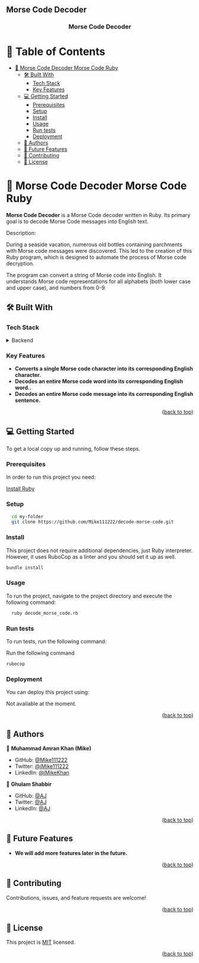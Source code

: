 ## Morse Code Decoder

<a name="readme-top"></a>
<div align="center">
  <h3><b>Morse Code Decoder</b></h3>
</div>

# 📗 Table of Contents

- [📖 Morse Code Decoder Morse Code Ruby](#morse-code-decoder)
  - [🛠 Built With ](#-built-with-)
    - [Tech Stack ](#tech-stack-)
    - [Key Features ](#key-features-)
  - [💻 Getting Started ](#-getting-started-)
    - [Prerequisites](#prerequisites)
    - [Setup](#setup)
    - [Install](#install)
    - [Usage](#usage)
    - [Run tests](#run-tests)
    - [Deployment](#deployment)
  - [👥 Authors ](#-authors-)
  - [🔭 Future Features ](#-future-features-)
  - [🤝 Contributing ](#-contributing-)
  - [📝 License ](#-license-)

# 📖 Morse Code Decoder <a name="about-project">Morse Code Ruby</a>

**Morse Code Decoder** is a Morse Code decoder written in Ruby. Its primary goal is to decode Morse Code messages into English text.

Description:

During a seaside vacation, numerous old bottles containing parchments with Morse code messages were discovered. This led to the creation of this Ruby program, which is designed to automate the process of Morse code decryption.

The program can convert a string of Morse code into English. It understands Morse code representations for all alphabets (both lower case and upper case), and numbers from 0-9.

## 🛠 Built With <a name="built-with"></a>

### Tech Stack <a name="tech-stack"></a>

<details>
<summary>Backend</summary>
  <ul>
    <li><a href="https://www.ruby-lang.org/en/">Ruby</a></li>
  </ul>
</details>

### Key Features <a name="key-features"></a>

- **Converts a single Morse code character into its corresponding English character.**
- **Decodes an entire Morse code word into its corresponding English word..**
- **Decodes an entire Morse code message into its corresponding English sentence.**

<p align="right">(<a href="#readme-top">back to top</a>)</p>


## 💻 Getting Started <a name="getting-started"></a>

To get a local copy up and running, follow these steps.

### Prerequisites

In order to run this project you need:

[Install Ruby](https://www.ruby-lang.org/en/documentation/installation/)

### Setup

```sh
  cd my-folder
  git clone https://github.com/Mike111222/decode-morse-code.git
```

### Install

This project does not require additional dependencies, just Ruby interpreter. However, it uses RuboCop as a linter and you should set it up as well.

```sh
bundle install
```

### Usage

To run the project, navigate to the project directory and execute the following command:

```sh
  ruby decode_morse_code.rb
```

### Run tests

To run tests, run the following command:

Run the following command
```sh
rubocop
```

### Deployment

You can deploy this project using:

Not available at the moment.

<p align="right">(<a href="#readme-top">back to top</a>)</p>


## 👥 Authors <a name="authors"></a>


👤 **Muhammad Amran Khan (Mike)**

- GitHub: [@Mike111222](https://github.com/Mike111222)
- Twitter: [@iMike111222](https://twitter.com/iMike111222)
- LinkedIn: [@iMikeKhan](https://linkedin.com/in/iMikeKhan)



👤 **Ghulam Shabbir**

- GitHub: [@AJ](https://github.com/AJ193)
- Twitter: [@AJ](https://twitter.com/GhulamShabbir59)
- LinkedIn: [@AJ](https://www.linkedin.com/in/ghulam-shabbir-225264247/)

<p align="right">(<a href="#readme-top">back to top</a>)</p>

## 🔭 Future Features <a name="future-features"></a>

- **We will add more features later in the future.**

<p align="right">(<a href="#readme-top">back to top</a>)</p>

## 🤝 Contributing <a name="contributing"></a>

Contributions, issues, and feature requests are welcome!

<p align="right">(<a href="#readme-top">back to top</a>)</p>

## 📝 License <a name="license"></a>

This project is [MIT](./LICENSE) licensed.

<p align="right">(<a href="#readme-top">back to top</a>)</p>